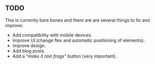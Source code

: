 ## TODO
This is currently bare bones and there are are several things to fix and improve:
- Add compatibility with mobile devices.
- Improve UI (change flex and automatic positioning of elements).
- Improve design.
- Add blog posts.
- Add a "*make it rain frogs*" button (very important). 
